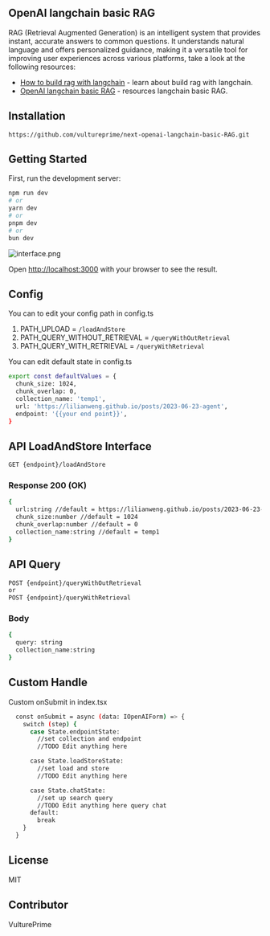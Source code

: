 ## OpenAI langchain basic RAG

RAG (Retrieval Augmented Generation) is an intelligent system that provides instant, accurate answers to common questions. It understands natural language and offers personalized guidance, making it a versatile tool for improving user experiences across various platforms, take a look at the following resources:

- [How to build rag with langchain](https://www.vultureprime.com/blogs/rag-internal-knowledge) - learn about build rag with langchain.
- [OpenAI langchain basic RAG](https://github.com/vultureprime/deploy-ai-model/tree/main/paperspace-example/openai-langchain-basic-RAG) - resources langchain basic RAG.

## Installation

```
https://github.com/vultureprime/next-openai-langchain-basic-RAG.git
```

## Getting Started

First, run the development server:

```bash
npm run dev
# or
yarn dev
# or
pnpm dev
# or
bun dev
```

![interface.png](/image/interface.png)

Open [http://localhost:3000](http://localhost:3000) with your browser to see the result.

## Config

You can to edit your config path in config.ts

1. PATH_UPLOAD = `/loadAndStore`
2. PATH_QUERY_WITHOUT_RETRIEVAL = `/queryWithOutRetrieval`
3. PATH_QUERY_WITH_RETRIEVAL = `/queryWithRetrieval`

You can edit default state in config.ts

```bash
export const defaultValues = {
  chunk_size: 1024,
  chunk_overlap: 0,
  collection_name: 'temp1',
  url: 'https://lilianweng.github.io/posts/2023-06-23-agent',
  endpoint: '{{your end point}}',
}
```

## API LoadAndStore Interface

```bash
GET {endpoint}/loadAndStore
```

### Response 200 (OK)

```bash
{
  url:string //default = https://lilianweng.github.io/posts/2023-06-23-agent
  chunk_size:number //default = 1024
  chunk_overlap:number //default = 0
  collection_name:string //default = temp1
}
```

## API Query

```bash
POST {endpoint}/queryWithOutRetrieval
or
POST {endpoint}/queryWithRetrieval
```

### Body

```bash
{
  query: string
  collection_name:string
}
```

## Custom Handle

Custom onSubmit in index.tsx

```bash
  const onSubmit = async (data: IOpenAIForm) => {
    switch (step) {
      case State.endpointState:
        //set collection and endpoint
        //TODO Edit anything here

      case State.loadStoreState:
        //set load and store
        //TODO Edit anything here

      case State.chatState:
        //set up search query
        //TODO Edit anything here query chat
      default:
        break
    }
  }
```

## License

MIT

## Contributor

VulturePrime
